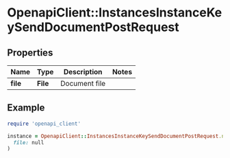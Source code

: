 # OpenapiClient::InstancesInstanceKeySendDocumentPostRequest

## Properties

| Name | Type | Description | Notes |
| ---- | ---- | ----------- | ----- |
| **file** | **File** | Document file |  |

## Example

```ruby
require 'openapi_client'

instance = OpenapiClient::InstancesInstanceKeySendDocumentPostRequest.new(
  file: null
)
```

